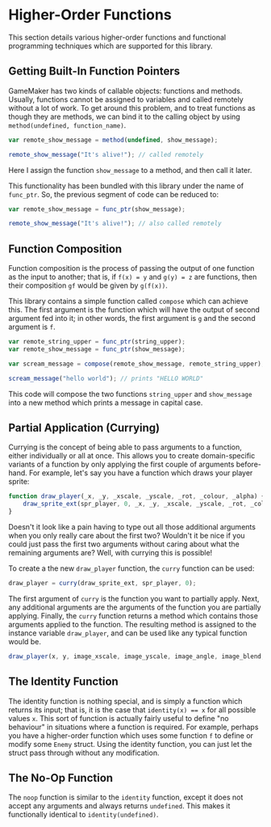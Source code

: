 # Higher-Order Functions

This section details various higher-order functions and functional programming techniques which are supported for this library.

## Getting Built-In Function Pointers

GameMaker has two kinds of callable objects: functions and methods. Usually, functions cannot be assigned to variables and called remotely without a lot of work. To get around this problem, and to treat functions as though they are methods, we can bind it to the calling object by using `method(undefined, function_name)`.

```js
var remote_show_message = method(undefined, show_message);

remote_show_message("It's alive!"); // called remotely
```

Here I assign the function `show_message` to a method, and then call it later.

This functionality has been bundled with this library under the name of `func_ptr`. So, the previous segment of code can be reduced to:

```js
var remote_show_message = func_ptr(show_message);

remote_show_message("It's alive!"); // also called remotely
```

## Function Composition

Function composition is the process of passing the output of one function as the input to another; that is, if `f(x) = y` and `g(y) = z` are functions, then their composition `gf` would be given by `g(f(x))`.

This library contains a simple function called `compose` which can achieve this. The first argument is the function which will have the output of second argument fed into it; in other words, the first argument is `g` and the second argument is `f`.

```js
var remote_string_upper = func_ptr(string_upper);
var remote_show_message = func_ptr(show_message);

var scream_message = compose(remote_show_message, remote_string_upper);

scream_message("hello world"); // prints "HELLO WORLD"
```

This code will compose the two functions `string_upper` and `show_message` into a new method which prints a message in capital case.

## Partial Application (Currying)

Currying is the concept of being able to pass arguments to a function, either individually or all at once. This allows you to create domain-specific variants of a function by only applying the first couple of arguments before-hand. For example, let's say you have a function which draws your player sprite:

```js
function draw_player(_x, _y, _xscale, _yscale, _rot, _colour, _alpha) {
	draw_sprite_ext(spr_player, 0, _x, _y, _xscale, _yscale, _rot, _colour, _alpha);
}
```

Doesn't it look like a pain having to type out all those additional arguments when you only really care about the first two? Wouldn't it be nice if you could just pass the first two arguments without caring about what the remaining arguments are? Well, with currying this is possible!

To create a the new `draw_player` function, the `curry` function can be used:

```js
draw_player = curry(draw_sprite_ext, spr_player, 0);
```

The first argument of `curry` is the function you want to partially apply. Next, any additional arguments are the arguments of the function you are partially applying. Finally, the `curry` function returns a method which contains those arguments applied to the function. The resulting method is assigned to the instance variable `draw_player`, and can be used like any typical function would be.

```js
draw_player(x, y, image_xscale, image_yscale, image_angle, image_blend, image_alpha);
```

## The Identity Function

The identity function is nothing special, and is simply a function which returns its input; that is, it is the case that `identity(x) == x` for all possible values `x`. This sort of function is actually fairly useful to define "no behaviour" in situations where a function is required. For example, perhaps you have a higher-order function which uses some function `f` to define or modify some `Enemy` struct. Using the identity function, you can just let the struct pass through without any modification.

## The No-Op Function

The `noop` function is similar to the `identity` function, except it does not accept any arguments and always returns `undefined`. This makes it functionally identical to `identity(undefined)`.